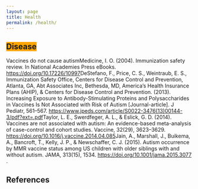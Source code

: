 ```yaml
---
layout: page
title: Health
permalink: /health/
---
```


## <span style="background-color:orange">Disease</span>

Vaccines do not cause autism<ref>Medicine, I. O. (2004). Immunization safety review. In National Academies Press eBooks. https://doi.org/10.17226/10997</ref><ref>DeStefano, F., Price, C. S., Weintraub, E. S., Immunization Safety Office, Centers for Disease Control and Prevention, Atlanta, GA, Abt Associates Inc, Bethesda, MD, America’s Health Insurance Plans (AHIP), & Centers for Disease Control and Prevention. (2013). Increasing Exposure to Antibody-Stimulating Proteins and Polysaccharides in Vaccines Is Not Associated with Risk of Autism [Journal-article]. J Pediatr, 561–567. https://www.jpeds.com/article/S0022-3476(13)00144-3/pdf?ext=.pdf</ref><ref>Taylor, L. E., Swerdfeger, A. L., & Eslick, G. D. (2014). Vaccines are not associated with autism: An evidence-based meta-analysis of case-control and cohort studies. Vaccine, 32(29), 3623–3629. https://doi.org/10.1016/j.vaccine.2014.04.085</ref><ref>Jain, A., Marshall, J., Buikema, A., Bancroft, T., Kelly, J. P., & Newschaffer, C. J. (2015). Autism occurrence by MMR vaccine status among US children with older siblings with and without autism. JAMA, 313(15), 1534. https://doi.org/10.1001/jama.2015.3077
</ref>.

## References

<references />
